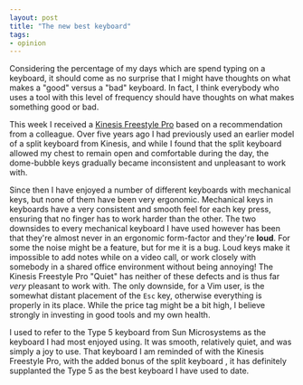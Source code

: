 ```yaml
---
layout: post
title: "The new best keyboard"
tags:
- opinion
---
```


Considering the percentage of my days which are spend typing on a keyboard, it
should come as no surprise that I might have thoughts on what makes a "good"
versus a "bad" keyboard. In fact, I think everybody who uses a tool with this
level of frequency should have thoughts on what makes something good or bad.

This week I received a [Kinesis Freestyle
Pro](https://kinesis-ergo.com/shop/freestyle-pro/) based on a recommendation
from a colleague. Over five years ago I had previously used an earlier model of
a split keyboard from Kinesis, and while I found that the split keyboard
allowed my chest to remain open and comfortable during the day, the dome-bubble
keys gradually became inconsistent and unpleasant to work with.

Since then I have enjoyed a number of different keyboards with mechanical keys,
but none of them have been very ergonomic. Mechanical keys in keyboards have a
very consistent and smooth feel for each key press, ensuring that no finger has
to work harder than the other. The two downsides to every mechanical keyboard I
have used however has been that they're almost never in an ergonomic
form-factor and they're **loud**. For some the noise might be a feature, but
for me it is a bug. Loud keys make it impossible to add notes while on a video
call, or work closely with somebody in a shared office environment without
being annoying! The Kinesis Freestyle Pro "Quiet" has neither of these defects
and is thus far _very_ pleasant to work with. The only downside, for a Vim
user, is the somewhat distant placement of the `Esc` key, otherwise everything
is properly in its place. While the price tag might be a bit high, I believe
strongly in investing in good tools and my own health.

I used to refer to the Type 5 keyboard from Sun Microsystems as the keyboard I
had most enjoyed using. It was smooth, relatively quiet, and was simply a joy
to use. That keyboard I am reminded of with the Kinesis Freestyle Pro, with the
added bonus of the split keyboard , it has definitely supplanted the Type 5 as
the best keyboard I have used to date.
